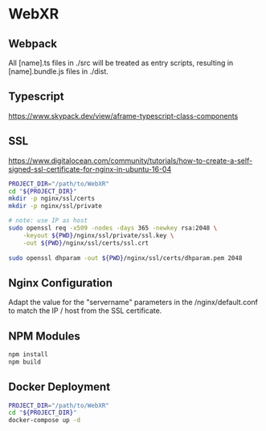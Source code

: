 # WebXR

## Webpack

All [name].ts files in ./src will be treated as entry scripts, resulting in [name].bundle.js files in ./dist.

## Typescript

https://www.skypack.dev/view/aframe-typescript-class-components

## SSL

https://www.digitalocean.com/community/tutorials/how-to-create-a-self-signed-ssl-certificate-for-nginx-in-ubuntu-16-04

```sh
PROJECT_DIR="/path/to/WebXR"
cd "${PROJECT_DIR}"
mkdir -p nginx/ssl/certs
mkdir -p nginx/ssl/private

# note: use IP as host
sudo openssl req -x509 -nodes -days 365 -newkey rsa:2048 \
    -keyout ${PWD}/nginx/ssl/private/ssl.key \
    -out ${PWD}/nginx/ssl/certs/ssl.crt
    
sudo openssl dhparam -out ${PWD}/nginx/ssl/certs/dhparam.pem 2048

```

## Nginx Configuration

Adapt the value for the "servername" parameters in the /nginx/default.conf to match the IP / host from the SSL certificate.

## NPM Modules

```sh
npm install
npm build
````

## Docker Deployment

```sh
PROJECT_DIR="/path/to/WebXR"
cd "${PROJECT_DIR}"
docker-compose up -d
```